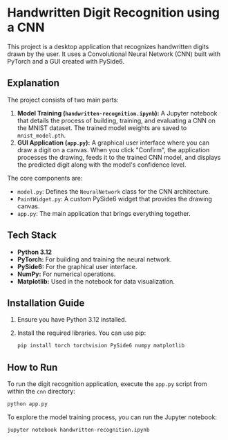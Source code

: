 # Handwritten Digit Recognition using a CNN

This project is a desktop application that recognizes handwritten digits drawn by the user. It uses a Convolutional Neural Network (CNN) built with PyTorch and a GUI created with PySide6.

## Explanation

The project consists of two main parts:

1.  **Model Training (`handwritten-recognition.ipynb`):** A Jupyter notebook that details the process of building, training, and evaluating a CNN on the MNIST dataset. The trained model weights are saved to `mnist_model.pth`.
2.  **GUI Application (`app.py`):** A graphical user interface where you can draw a digit on a canvas. When you click "Confirm", the application processes the drawing, feeds it to the trained CNN model, and displays the predicted digit along with the model's confidence level.

The core components are:
- `model.py`: Defines the `NeuralNetwork` class for the CNN architecture.
- `PaintWidget.py`: A custom PySide6 widget that provides the drawing canvas.
- `app.py`: The main application that brings everything together.

## Tech Stack

- **Python 3.12**
- **PyTorch:** For building and training the neural network.
- **PySide6:** For the graphical user interface.
- **NumPy:** For numerical operations.
- **Matplotlib:** Used in the notebook for data visualization.

## Installation Guide

1.  Ensure you have Python 3.12 installed.

2.  Install the required libraries. You can use pip:
    ```bash
    pip install torch torchvision PySide6 numpy matplotlib
    ```

## How to Run

To run the digit recognition application, execute the `app.py` script from within the `cnn` directory:

```bash
python app.py
```

To explore the model training process, you can run the Jupyter notebook:

```bash
jupyter notebook handwritten-recognition.ipynb
```
